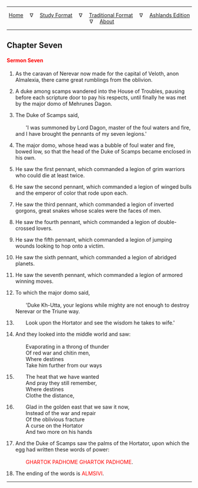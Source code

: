 
---

<!--- Jekyll Page Links -->

<center>
<a href="../../../index.html">Home</a>
&emsp;&nabla;&emsp;
<a href="../../index-study.html">Study Format</a>
&emsp;&nabla;&emsp;
<a href="../../index-traditional.html">Traditional Format</a>
&emsp;&nabla;&emsp;
<a href="../../index-ashlands.html">Ashlands Edition</a>
&emsp;&nabla;&emsp;
<a href="../../../about.html">About</a>
</center>

<!--- Markdown Body Below: -->

---

## Chapter Seven

#### <span style="color:red">Sermon Seven</span>

1. As the caravan of Nerevar now made for the capital of Veloth, anon Almalexia, there came great rumblings from the oblivion.
2. A duke among scamps wandered into the House of Troubles, pausing before each scripture door to pay his respects, until finally he was met by the major domo of Mehrunes Dagon.

3. The Duke of Scamps said,\
\
&emsp;&emsp;'I was summoned by Lord Dagon, master of the foul waters and fire, and I have brought the pennants of my seven legions.'

4. The major domo, whose head was a bubble of foul water and fire, bowed low, so that the head of the Duke of Scamps became enclosed in his own.

5. He saw the first pennant, which commanded a legion of grim warriors who could die at least twice.

6. He saw the second pennant, which commanded a legion of winged bulls and the emperor of color that rode upon each.

7. He saw the third pennant, which commanded a legion of inverted gorgons, great snakes whose scales were the faces of men.

8. He saw the fourth pennant, which commanded a legion of double-crossed lovers.

9. He saw the fifth pennant, which commanded a legion of jumping wounds looking to hop onto a victim.

10. He saw the sixth pennant, which commanded a legion of abridged planets.

11. He saw the seventh pennant, which commanded a legion of armored winning moves.

12. To which the major domo said,\
\
&emsp;&emsp;'Duke Kh-Utta, your legions while mighty are not enough to destroy Nerevar or the Triune way.
13. &emsp;&emsp;Look upon the Hortator and see the wisdom he takes to wife.'

14. And they looked into the middle world and saw:\
\
&emsp;&emsp;Evaporating in a throng of thunder\
&emsp;&emsp;Of red war and chitin men,\
&emsp;&emsp;Where destines\
&emsp;&emsp;Take him further from our ways
15. &emsp;&emsp;The heat that we have wanted\
&emsp;&emsp;And pray they still remember,\
&emsp;&emsp;Where destines\
&emsp;&emsp;Clothe the distance,
16. &emsp;&emsp;Glad in the golden east that we saw it now,\
&emsp;&emsp;Instead of the war and repair\
&emsp;&emsp;Of the oblivious fracture\
&emsp;&emsp;A curse on the Hortator\
&emsp;&emsp;And two more on his hands

17. And the Duke of Scamps saw the palms of the Hortator, upon which the egg had written these words of power:\
\
&emsp;&emsp;<span style="color:red">GHARTOK PADHOME GHARTOK PADHOME</span>.

18. The ending of the words is
<span style="color:red">ALMSIVI</span>.

---

